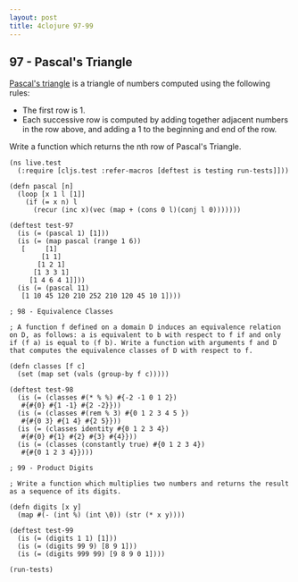 ```yaml
---
layout: post
title: 4clojure 97-99
---
```


## 97 - Pascal's Triangle

[Pascal's triangle](http://en.wikipedia.org/wiki/Pascal%27s_triangle) is a triangle of numbers computed using the following rules:

- The first row is 1.
- Each successive row is computed by adding together adjacent numbers in the row above, and adding a 1 to the beginning and end of the row.

Write a function which returns the nth row of Pascal's Triangle. 

<pre><code class="language-klipse">(ns live.test
  (:require [cljs.test :refer-macros [deftest is testing run-tests]]))

(defn pascal [n]
  (loop [x 1 l [1]]
    (if (= x n) l
      (recur (inc x)(vec (map + (cons 0 l)(conj l 0)))))))

(deftest test-97
  (is (= (pascal 1) [1]))
  (is (= (map pascal (range 1 6))
   [     [1]
        [1 1]
       [1 2 1]
      [1 3 3 1]
     [1 4 6 4 1]]))
  (is (= (pascal 11)
   [1 10 45 120 210 252 210 120 45 10 1])))

; 98 - Equivalence Classes

; A function f defined on a domain D induces an equivalence relation on D, as follows: a is equivalent to b with respect to f if and only if (f a) is equal to (f b). Write a function with arguments f and D that computes the equivalence classes of D with respect to f.

(defn classes [f c]
  (set (map set (vals (group-by f c)))))

(deftest test-98
  (is (= (classes #(* % %) #{-2 -1 0 1 2})
   #{#{0} #{1 -1} #{2 -2}}))
  (is (= (classes #(rem % 3) #{0 1 2 3 4 5 })
   #{#{0 3} #{1 4} #{2 5}}))
  (is (= (classes identity #{0 1 2 3 4})
   #{#{0} #{1} #{2} #{3} #{4}}))
  (is (= (classes (constantly true) #{0 1 2 3 4})
   #{#{0 1 2 3 4}})))

; 99 - Product Digits

; Write a function which multiplies two numbers and returns the result as a sequence of its digits.

(defn digits [x y]
  (map #(- (int %) (int \0)) (str (* x y))))

(deftest test-99
  (is (= (digits 1 1) [1]))
  (is (= (digits 99 9) [8 9 1]))
  (is (= (digits 999 99) [9 8 9 0 1])))
       
(run-tests)
</code></pre>
